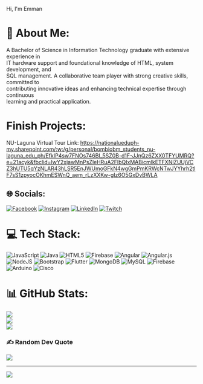 Hi, I'm Emman

# 💫 About Me:
A Bachelor of Science in Information Technology graduate with extensive experience in<br>IT hardware support and foundational knowledge of HTML, system development, and<br>SQL management. A collaborative team player with strong creative skills, committed to<br>contributing innovative ideas and enhancing technical expertise through continuous<br>learning and practical application.

#  Finish Projects:
NU-Laguna Virtual Tour
Link: https://nationalueduph-my.sharepoint.com/:w:/g/personal/bombiobm_students_nu-laguna_edu_ph/EfkIP4sw7FNOs746BI_5SZ0B-d1F-JJnQz6ZXX0TFYUMRQ?e=21acyk&fbclid=IwY2xjawMnPsZleHRuA2FlbQIxMABicmlkETFXNlZUUjVCZ3hUTU5qYzNLAR43hLSR5EnJWUmoGFkN4wgGmPmKRWcNTwJYYhrh2tlF7sS1zpyocOKhmESWnQ_aem_rLzXXKw-gIz6O5GxDvBWLA 

## 🌐 Socials:
[![Facebook](https://img.shields.io/badge/Facebook-%231877F2.svg?logo=Facebook&logoColor=white)](https://facebook.com/https://www.facebook.com/emmanreyes26) [![Instagram](https://img.shields.io/badge/Instagram-%23E4405F.svg?logo=Instagram&logoColor=white)](https://instagram.com/https://www.instagram.com/itsnammeee/?hl=en) [![LinkedIn](https://img.shields.io/badge/LinkedIn-%230077B5.svg?logo=linkedin&logoColor=white)](https://linkedin.com/in/https://www.linkedin.com/in/emmanuel-reyes-261997271/) [![Twitch](https://img.shields.io/badge/Twitch-%239146FF.svg?logo=Twitch&logoColor=white)](https://twitch.tv/https://www.twitch.tv/yashirooee) 

# 💻 Tech Stack:
![JavaScript](https://img.shields.io/badge/javascript-%23323330.svg?style=flat&logo=javascript&logoColor=%23F7DF1E) ![Java](https://img.shields.io/badge/java-%23ED8B00.svg?style=flat&logo=openjdk&logoColor=white) ![HTML5](https://img.shields.io/badge/html5-%23E34F26.svg?style=flat&logo=html5&logoColor=white) ![Firebase](https://img.shields.io/badge/firebase-%23039BE5.svg?style=flat&logo=firebase) ![Angular](https://img.shields.io/badge/angular-%23DD0031.svg?style=flat&logo=angular&logoColor=white) ![Angular.js](https://img.shields.io/badge/angular.js-%23E23237.svg?style=flat&logo=angularjs&logoColor=white) ![NodeJS](https://img.shields.io/badge/node.js-6DA55F?style=flat&logo=node.js&logoColor=white) ![Bootstrap](https://img.shields.io/badge/bootstrap-%238511FA.svg?style=flat&logo=bootstrap&logoColor=white) ![Flutter](https://img.shields.io/badge/Flutter-%2302569B.svg?style=flat&logo=Flutter&logoColor=white) ![MongoDB](https://img.shields.io/badge/MongoDB-%234ea94b.svg?style=flat&logo=mongodb&logoColor=white) ![MySQL](https://img.shields.io/badge/mysql-4479A1.svg?style=flat&logo=mysql&logoColor=white) ![Firebase](https://img.shields.io/badge/firebase-a08021?style=flat&logo=firebase&logoColor=ffcd34) ![Arduino](https://img.shields.io/badge/-Arduino-00979D?style=flat&logo=Arduino&logoColor=white) ![Cisco](https://img.shields.io/badge/cisco-%23049fd9.svg?style=flat&logo=cisco&logoColor=black)
# 📊 GitHub Stats:
![](https://github-readme-stats.vercel.app/api?username=dubuu2601&theme=dark&hide_border=false&include_all_commits=false&count_private=false)<br/>
![](https://github-readme-streak-stats.herokuapp.com/?user=dubuu2601&theme=dark&hide_border=false)<br/>
![](https://github-readme-stats.vercel.app/api/top-langs/?username=dubuu2601&theme=dark&hide_border=false&include_all_commits=false&count_private=false&layout=compact)

### ✍️ Random Dev Quote
![](https://quotes-github-readme.vercel.app/api?type=horizontal&theme=radical)

---
[![](https://visitcount.itsvg.in/api?id=dubuu2601&icon=10&color=13)](https://visitcount.itsvg.in)

<!-- Proudly created with GPRM ( https://gprm.itsvg.in ) -->

